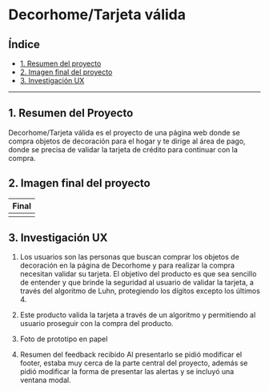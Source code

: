 
# Decorhome/Tarjeta válida

## Índice

* [1. Resumen del proyecto](#1-resumen-del-proyecto)
* [2. Imagen final del proyecto](#2-Imagen-final-del-proyecto)
* [3. Investigación UX](#3-Investigación-ux)

***

## 1. Resumen del Proyecto

Decorhome/Tarjeta válida es el proyecto de una página web donde se compra 
objetos de decoración para el hogar y te dirige al área de pago, donde se precisa de validar la tarjeta de crédito para continuar con la compra.

## 2. Imagen final del proyecto

  | Final |
  | ------------ | 
  | |

## 3. Investigación UX

  1. Los usuarios son las personas que buscan comprar los objetos de decoración
    en la página de Decorhome y para realizar la compra necesitan validar su 
    tarjeta.
    El objetivo del producto es que sea sencillo de entender y que brinde la
    seguridad al usuario de validar la tarjeta, a través del algoritmo de Luhn,
    protegiendo los dígitos excepto los últimos 4. 

  2. Este producto valida la tarjeta a través de un algoritmo y permitiendo al 
    usuario proseguir con la compra del producto.

  3. Foto de prototipo en papel
    

  4. Resumen del feedback recibido 
    Al presentarlo se pidió modificar el footer, estaba muy cerca de la parte central del proyecto, además se pidió modificar la forma de presentar las alertas y se incluyó una ventana modal.
  